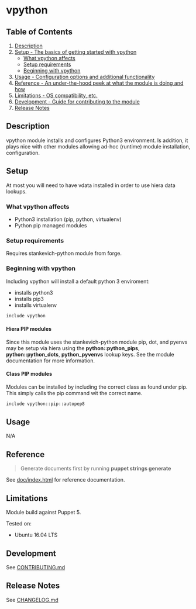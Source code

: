 # vpython

## Table of Contents

1. [Description](#description)
1. [Setup - The basics of getting started with vpython](#setup)
    * [What vpython affects](#what-vpython-affects)
    * [Setup requirements](#setup-requirements)
    * [Beginning with vpython](#beginning-with-vpython)
1. [Usage - Configuration options and additional functionality](#usage)
1. [Reference - An under-the-hood peek at what the module is doing and how](#reference)
1. [Limitations - OS compatibility, etc.](#limitations)
1. [Development - Guide for contributing to the module](#development)
1. [Release Notes](#release-notes)

## Description

vpython module installs and configures Python3 environment. Is addition, it plays nice with other modules allowing
ad-hoc (runtime) module installation, configuration.

## Setup

At most you will need to have vdata installed in order to use hiera data lookups.

### What vpython affects

* Python3 installation (pip, python, virtualenv)
* Python pip managed modules

### Setup requirements

Requires stankevich-python module from forge.

### Beginning with vpython

Including vpython will install a default python 3 enviroment:

- installs python3
- installs pip3
- installs virtualenv

```.pp
include vpython
```

#### Hiera PIP modules

Since this module uses the stankevich-python module pip, dot, and pyenvs may be setup via hiera using the
**python::python_pips**, **python::python_dots**, **python_pyvenvs** lookup keys. See the module documentation for more
information.


#### Class PIP modules

Modules can be installed by including the correct class as found under pip. This simply calls the pip command wit the
correct name.
```.pp
include vpython::pip::autopep8
```

## Usage

N/A

## Reference

> Generate documents first by running **puppet strings generate**

See [doc/index.html](doc/index.html) for reference documentation.

## Limitations

Module build against Puppet 5.

Tested on:

- Ubuntu 16.04 LTS

## Development

See [CONTRIBUTING.md](CONTRIBUTING.md)

## Release Notes

See [CHANGELOG.md](CHANGELOG.md)
